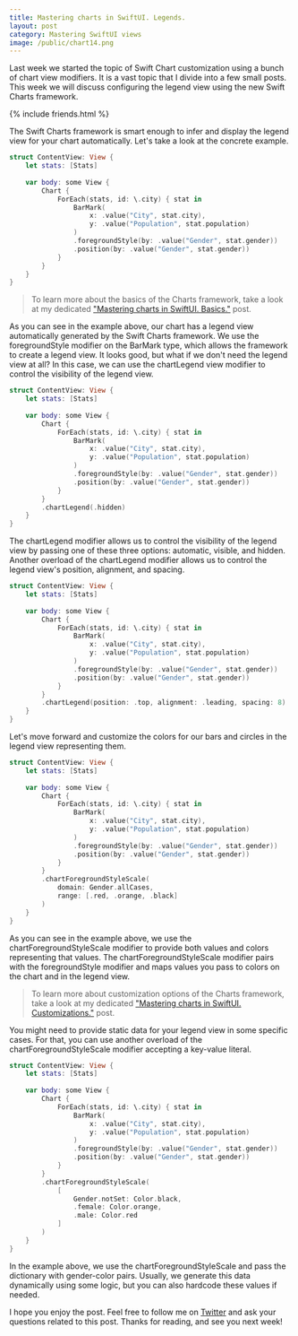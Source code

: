 ```yaml
---
title: Mastering charts in SwiftUI. Legends.
layout: post
category: Mastering SwiftUI views
image: /public/chart14.png
---
```


Last week we started the topic of Swift Chart customization using a bunch of chart view modifiers. It is a vast topic that I divide into a few small posts. This week we will discuss configuring the legend view using the new Swift Charts framework.

{% include friends.html %}

The Swift Charts framework is smart enough to infer and display the legend view for your chart automatically. Let's take a look at the concrete example.

```swift
struct ContentView: View {
    let stats: [Stats]
    
    var body: some View {
        Chart {
            ForEach(stats, id: \.city) { stat in
                BarMark(
                    x: .value("City", stat.city),
                    y: .value("Population", stat.population)
                )
                .foregroundStyle(by: .value("Gender", stat.gender))
                .position(by: .value("Gender", stat.gender))
            }
        }
    }
}
```

> To learn more about the basics of the Charts framework, take a look at my dedicated ["Mastering charts in SwiftUI. Basics."](/2023/01/10/mastering-charts-in-swiftui-basics/) post.

As you can see in the example above, our chart has a legend view automatically generated by the Swift Charts framework. We use the foregroundStyle modifier on the BarMark type, which allows the framework to create a legend view. It looks good, but what if we don't need the legend view at all? In this case, we can use the chartLegend view modifier to control the visibility of the legend view.

```swift
struct ContentView: View {
    let stats: [Stats]
    
    var body: some View {
        Chart {
            ForEach(stats, id: \.city) { stat in
                BarMark(
                    x: .value("City", stat.city),
                    y: .value("Population", stat.population)
                )
                .foregroundStyle(by: .value("Gender", stat.gender))
                .position(by: .value("Gender", stat.gender))
            }
        }
        .chartLegend(.hidden)
    }
}
```

The chartLegend modifier allows us to control the visibility of the legend view by passing one of these three options: automatic, visible, and hidden. Another overload of the chartLegend modifier allows us to control the legend view's position, alignment, and spacing.

```swift
struct ContentView: View {
    let stats: [Stats]
    
    var body: some View {
        Chart {
            ForEach(stats, id: \.city) { stat in
                BarMark(
                    x: .value("City", stat.city),
                    y: .value("Population", stat.population)
                )
                .foregroundStyle(by: .value("Gender", stat.gender))
                .position(by: .value("Gender", stat.gender))
            }
        }
        .chartLegend(position: .top, alignment: .leading, spacing: 8)
    }
}
```

Let's move forward and customize the colors for our bars and circles in the legend view representing them.

```swift
struct ContentView: View {
    let stats: [Stats]
    
    var body: some View {
        Chart {
            ForEach(stats, id: \.city) { stat in
                BarMark(
                    x: .value("City", stat.city),
                    y: .value("Population", stat.population)
                )
                .foregroundStyle(by: .value("Gender", stat.gender))
                .position(by: .value("Gender", stat.gender))
            }
        }
        .chartForegroundStyleScale(
            domain: Gender.allCases,
            range: [.red, .orange, .black]
        )
    }
}
```

As you can see in the example above, we use the chartForegroundStyleScale modifier to provide both values and colors representing that values. The chartForegroundStyleScale modifier pairs with the foregroundStyle modifier and maps values you pass to colors on the chart and in the legend view.

> To learn more about customization options of the Charts framework, take a look at my dedicated ["Mastering charts in SwiftUI. Customizations."](/2023/02/15/mastering-charts-in-swiftui-customizations/) post.

You might need to provide static data for your legend view in some specific cases. For that, you can use another overload of the chartForegroundStyleScale modifier accepting a key-value literal.

```swift
struct ContentView: View {
    let stats: [Stats]
    
    var body: some View {
        Chart {
            ForEach(stats, id: \.city) { stat in
                BarMark(
                    x: .value("City", stat.city),
                    y: .value("Population", stat.population)
                )
                .foregroundStyle(by: .value("Gender", stat.gender))
                .position(by: .value("Gender", stat.gender))
            }
        }
        .chartForegroundStyleScale(
            [
                Gender.notSet: Color.black,
                .female: Color.orange,
                .male: Color.red
            ]
        )
    }
}
```

In the example above, we use the chartForegroundStyleScale and pass the dictionary with gender-color pairs. Usually, we generate this data dynamically using some logic, but you can also hardcode these values if needed.

I hope you enjoy the post. Feel free to follow me on [Twitter](https://twitter.com/mecid) and ask your questions related to this post. Thanks for reading, and see you next week!
